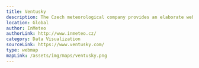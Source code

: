 ```yaml
---
title: Ventusky
description: The Czech meteorological company provides an elaborate web map to explore Earth's weather with live data with the aim to improve awareness about metereological events. It is not only highly informative but also precisely visualized. 
location: Global
author: InMeteo
authorLink: http://www.inmeteo.cz/
category: Data Visualization
sourceLink: https://www.ventusky.com/
type: webmap
mapLink: /assets/img/maps/ventusky.png
---
```

